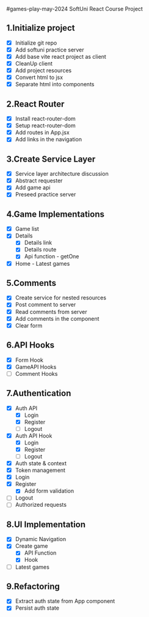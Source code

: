 #games-play-may-2024
SoftUni React Course Project

## 1.Initialize project

- [x] Initialize git repo
- [x] Add softuni practice server
- [x] Add base vite react project as client
- [x] CleanUp client
- [x] Add project resources
- [x] Convert html to jsx
- [x] Separate html into components

## 2.React Router

- [x] Install react-router-dom
- [x] Setup react-router-dom
- [x] Add routes in App.jsx
- [x] Add links in the navigation

## 3.Create Service Layer

- [x] Service layer architecture discussion
- [x] Abstract requester
- [x] Add game api
- [x] Preseed practice server

## 4.Game Implementations

- [x] Game list
- [x] Details
  - [x] Details link
  - [x] Details route
  - [x] Api function - getOne
- [x] Home - Latest games

## 5.Comments

- [x] Create service for nested resources
- [x] Post comment to server
- [x] Read comments from server
- [x] Add comments in the component
- [x] Clear form

## 6.API Hooks

- [x] Form Hook
- [x] GameAPI Hooks
- [ ] Comment Hooks

## 7.Authentication

- [x] Auth API
  - [x] Login
  - [x] Register
  - [ ] Logout
- [x] Auth API Hook
  - [x] Login
  - [x] Register
  - [ ] Logout
- [x] Auth state & context
- [x] Token management
- [x] Login
- [x] Register
  - [x] Add form validation
- [ ] Logout
- [ ] Authorized requests

## 8.UI Implementation

- [x] Dynamic Navigation
- [x] Create game
  - [x] API Function
  - [x] Hook
- [ ] Latest games

## 9.Refactoring

- [x] Extract auth state from App component
- [x] Persist auth state
